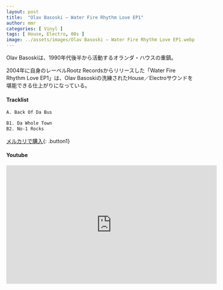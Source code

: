 ```yaml
---
layout: post
title:  "Olav Basoski – Water Fire Rhythm Love EP1"
author: mmr
categories: [ Vinyl ]
tags: [ House, Electro, 00s ]
image: ../assets/images/Olav Basoski – Water Fire Rhythm Love EP1.webp
---
```


Olav Basoskiは、1990年代後半から活動するオランダ・ハウスの重鎮。

2004年に自身のレーベルRootz Recordsからリリースした「Water Fire Rhythm Love EP1」は、Olav Basoskiの洗練されたHouse／Electroサウンドを堪能できる仕上がりになっている。

#### Tracklist
```md
A. Back Of Da Bus

B1. Da Whole Town
B2. No-1 Rocks
```

[メルカリで購入](https://jp.mercari.com/item/m50607428218?afid=6142608987){: .button1}

#### Youtube
<iframe width="560" height="315" src="https://www.youtube.com/embed/7Q4eFfBaZwk?si=SWnq_Ga-KR_3LVOs" title="YouTube video player" frameborder="0" allow="accelerometer; autoplay; clipboard-write; encrypted-media; gyroscope; picture-in-picture; web-share" referrerpolicy="strict-origin-when-cross-origin" allowfullscreen></iframe>